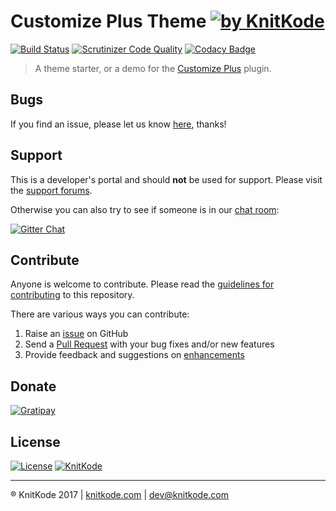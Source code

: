# Customize Plus Theme [![by KnitKode](https://img.shields.io/badge/by-KnitKode-blue.svg?style=social)]()

[![Build Status](https://scrutinizer-ci.com/g/knitkode/customize-plus-demo/badges/build.png?b=master)](https://scrutinizer-ci.com/g/knitkode/customize-plus-demo/build-status/master)
[![Scrutinizer Code Quality](https://scrutinizer-ci.com/g/knitkode/customize-plus-demo/badges/quality-score.png?b=master)](https://scrutinizer-ci.com/g/knitkode/customize-plus-demo/?branch=master)
[![Codacy Badge](https://api.codacy.com/project/badge/Grade/a436c992e0314cd28ae0288e6f317061)](https://www.codacy.com/app/knitkode/customize-plus-demo?utm_source=github.com&amp;utm_medium=referral&amp;utm_content=knitkode/customize-plus-demo&amp;utm_campaign=Badge_Grade)

> A theme starter, or a demo for the [Customize Plus](https://github.com/knitkode/customize-plus/) plugin.


Bugs
---------------
If you find an issue, please let us know [here](https://github.com/knitkode/customize-plus-demo/issues?state=open), thanks!


Support
---------------
This is a developer's portal and should **not** be used for support. Please visit the [support forums](https://knitkode.com/support).

Otherwise you can also try to see if someone is in our [chat room](https://gitter.im/knitkode/chat):

[![Gitter Chat](http://img.shields.io/badge/GITTER-JOIN%20CHAT-1DCE73.svg)](https://gitter.im/knitkode/chat)


Contribute
---------------
Anyone is welcome to contribute. Please read the [guidelines for contributing](https://github.com/knitkode/customize-plus-demo/blob/master/CONTRIBUTING.md) to this repository.

There are various ways you can contribute:

1. Raise an [issue](https://github.com/knitkode/customize-plus-demo/issues) on GitHub
2. Send a [Pull Request](https://help.github.com/articles/creating-a-pull-request/) with your bug fixes and/or new features
3. Provide feedback and suggestions on [enhancements](https://github.com/knitkode/customize-plus-demo/issues?direction=desc&labels=Enhancement&page=1&sort=created&state=open)


Donate
---------------
[![Gratipay](https://img.shields.io/gratipay/knitkode.svg)](https://gratipay.com/knitkode)


License
---------------
 [![License](https://img.shields.io/badge/license-GPL--2.0%2B-blue.svg)](https://github.com/knitkode/customize-plus-demo/blob/master/license.txt) [![KnitKode](https://img.shields.io/badge/%C2%A9KnitKode-2017-blue.svg)](https://knitkode.com)


---------------
:registered: KnitKode 2017 | [knitkode.com](https://knitkode.com) | dev@knitkode.com
